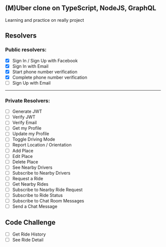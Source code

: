 ## (M)Uber clone on TypeScript, NodeJS, GraphQL

Learning and practice on really project

## Resolvers

### Public resolvers:

- [x] Sign In / Sign Up with Facebook
- [x] Sign In with Email
- [x] Start phone number verification
- [x] Complete phone number verification
- [ ] Sign Up with Email

---

### Private Resolvers:

- [ ] Generate JWT
- [ ] Verify JWT
- [ ] Verify Email
- [ ] Get my Profile
- [ ] Update my Profile
- [ ] Toggle Driving Mode
- [ ] Report Location / Orientation
- [ ] Add Place
- [ ] Edit Place
- [ ] Delete Place
- [ ] See Nearby Drivers
- [ ] Subscribe to Nearby Drivers
- [ ] Request a Ride
- [ ] Get Nearby Rides
- [ ] Subscribe to Nearby Ride Request
- [ ] Subscribe to Ride Status
- [ ] Subscribe to Chat Room Messages
- [ ] Send a Chat Message

## Code Challenge

- [ ] Get Ride History
- [ ] See Ride Detail
